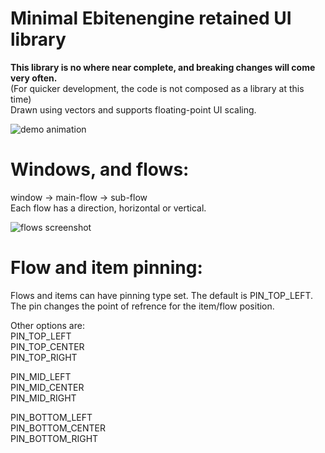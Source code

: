 # Minimal Ebitenengine retained UI library
**This library is no where near complete, and breaking changes will come very often.**  
(For quicker development, the code is not composed as a library at this time)  
Drawn using vectors and supports floating-point UI scaling.

![demo animation](https://github.com/user-attachments/assets/eef712c8-fa1e-4afe-826e-624c860ab842)

# Windows, and flows:
window -> main-flow -> sub-flow  
Each flow has a direction, horizontal or vertical.

![flows screenshot](https://github.com/user-attachments/assets/b79c05ca-250a-4944-8cda-27d8ea598cc4)


# Flow and item pinning:
Flows and items can have pinning type set. The default is PIN_TOP_LEFT.  
The pin changes the point of refrence for the item/flow position.

Other options are:  
PIN_TOP_LEFT  
PIN_TOP_CENTER  
PIN_TOP_RIGHT

PIN_MID_LEFT  
PIN_MID_CENTER  
PIN_MID_RIGHT

PIN_BOTTOM_LEFT  
PIN_BOTTOM_CENTER  
PIN_BOTTOM_RIGHT
